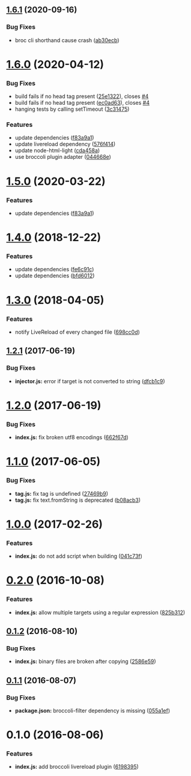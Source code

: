 <a name="1.6.1"></a>
## [1.6.1](https://github.com/stfsy/broccoli-livereload/compare/v1.6.0...v1.6.1) (2020-09-16)


### Bug Fixes

* broc cli shorthand cause crash ([ab30ecb](https://github.com/stfsy/broccoli-livereload/commit/ab30ecb))



<a name="1.6.0"></a>
# [1.6.0](https://github.com/stfsy/broccoli-livereload/compare/v1.4.0...v1.6.0) (2020-04-12)


### Bug Fixes

* build fails if no head tag present ([25e1322](https://github.com/stfsy/broccoli-livereload/commit/25e1322)), closes [#4](https://github.com/stfsy/broccoli-livereload/issues/4)
* build fails if no head tag present ([ec0ad63](https://github.com/stfsy/broccoli-livereload/commit/ec0ad63)), closes [#4](https://github.com/stfsy/broccoli-livereload/issues/4)
* hanging tests by calling setTimeout ([3c31475](https://github.com/stfsy/broccoli-livereload/commit/3c31475))


### Features

* update dependencies ([f83a9a1](https://github.com/stfsy/broccoli-livereload/commit/f83a9a1))
* update livereload dependency ([576f414](https://github.com/stfsy/broccoli-livereload/commit/576f414))
* update node-html-light ([cda458a](https://github.com/stfsy/broccoli-livereload/commit/cda458a))
* use broccoli plugin adapter ([044668e](https://github.com/stfsy/broccoli-livereload/commit/044668e))



<a name="1.5.0"></a>
# [1.5.0](https://github.com/stfsy/broccoli-livereload/compare/v1.4.0...v1.5.0) (2020-03-22)


### Features

* update dependencies ([f83a9a1](https://github.com/stfsy/broccoli-livereload/commit/f83a9a1))



<a name="1.4.0"></a>
# [1.4.0](https://github.com/stfsy/broccoli-livereload/compare/v1.3.0...v1.4.0) (2018-12-22)


### Features

* update dependencies ([fe6c91c](https://github.com/stfsy/broccoli-livereload/commit/fe6c91c))
* update dependencies ([bfd6012](https://github.com/stfsy/broccoli-livereload/commit/bfd6012))



<a name="1.3.0"></a>
# [1.3.0](https://github.com/stfsy/broccoli-livereload/compare/v1.2.1...v1.3.0) (2018-04-05)


### Features

* notify LiveReload of every changed file ([698cc0d](https://github.com/stfsy/broccoli-livereload/commit/698cc0d))



<a name="1.2.1"></a>
## [1.2.1](https://github.com/stfsy/broccoli-livereload/compare/v1.2.0...v1.2.1) (2017-06-19)


### Bug Fixes

* **injector.js:** error if target is not converted to string ([dfcb1c9](https://github.com/stfsy/broccoli-livereload/commit/dfcb1c9))



<a name="1.2.0"></a>
# [1.2.0](https://github.com/stfsy/broccoli-livereload/compare/v1.1.0...v1.2.0) (2017-06-19)


### Bug Fixes

* **index.js:** fix broken utf8 encodings ([662f67d](https://github.com/stfsy/broccoli-livereload/commit/662f67d))



<a name="1.1.0"></a>
# [1.1.0](https://github.com/stfsy/broccoli-livereload/compare/v1.0.0...v1.1.0) (2017-06-05)


### Bug Fixes

* **tag.js:** fix tag is undefined ([27469b9](https://github.com/stfsy/broccoli-livereload/commit/27469b9))
* **tag.js:** fix text.fromString is deprecated ([b08acb3](https://github.com/stfsy/broccoli-livereload/commit/b08acb3))



<a name="1.0.0"></a>
# [1.0.0](https://github.com/stfsy/broccoli-livereload/compare/v0.2.0...v1.0.0) (2017-02-26)


### Features

* **index.js:** do not add script when building ([041c73f](https://github.com/stfsy/broccoli-livereload/commit/041c73f))



<a name="0.2.0"></a>
# [0.2.0](https://github.com/stfsy/broccoli-livereload/compare/v0.1.2...v0.2.0) (2016-10-08)


### Features

* **index.js:** allow multiple targets using a regular expression ([825b312](https://github.com/stfsy/broccoli-livereload/commit/825b312))



<a name="0.1.2"></a>
## [0.1.2](https://github.com/stfsy/broccoli-livereload/compare/v0.1.1...v0.1.2) (2016-08-10)


### Bug Fixes

* **index.js:** binary files are broken after copying ([2586e59](https://github.com/stfsy/broccoli-livereload/commit/2586e59))



<a name="0.1.1"></a>
## [0.1.1](https://github.com/stfsy/broccoli-livereload/compare/v0.1.0...v0.1.1) (2016-08-07)

### Bug Fixes

* **package.json:** broccoli-filter dependency is missing ([055a1ef](https://github.com/stfsy/broccoli-livereload/commit/055a1ef))

<a name="0.1.0"></a>
# 0.1.0 (2016-08-06)

### Features

* **index.js:** add broccoli livereload plugin ([6198395](https://github.com/stfsy/broccoli-livereload/commit/6198395))



